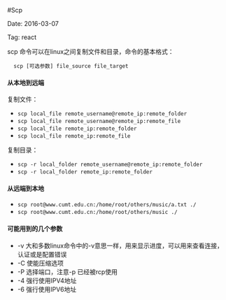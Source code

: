 #Scp

Date: 2016-03-07

Tag: react

scp 命令可以在linux之间复制文件和目录，命令的基本格式：

```
  scp [可选参数] file_source file_target
```
#### 从本地到远端

复制文件：
 * `scp local_file remote_username@remote_ip:remote_folder`
 * `scp local_file remote_username@remote_ip:remote_file`
 * `scp local_file remote_ip:remote_folder`
 * `scp local_file remote_ip:remote_file`

复制目录：
* `scp -r local_folder remote_username@remote_ip:remote_folder`
* `scp -r local_folder remote_ip:remote_folder`

#### 从远端到本地

  * `scp root@www.cumt.edu.cn:/home/root/others/music/a.txt ./`
  * `scp root@www.cumt.edu.cn:/home/root/others/music ./`

#### 可能用到的几个参数
* -v 大和多数linux命令中的-v意思一样，用来显示进度，可以用来查看连接，认证或是配置错误
* -C 使能压缩选项
*  -P 选择端口，注意-p 已经被rcp使用
*   -4 强行使用IPV4地址
*   -6 强行使用IPV6地址
